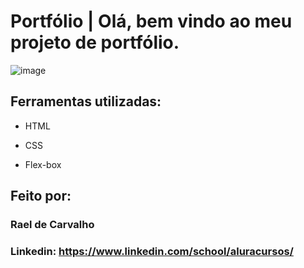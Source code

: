 # Portfólio | Olá, bem vindo ao meu projeto de portfólio.

![image]()

## Ferramentas utilizadas:

* HTML

* CSS

* Flex-box

## Feito por: 
### Rael de Carvalho

### Linkedin: https://www.linkedin.com/school/aluracursos/


